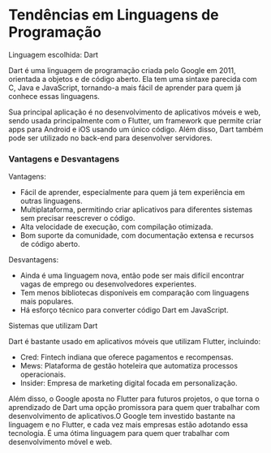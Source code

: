 # Tendências em Linguagens de Programação

Linguagem escolhida: Dart

Dart é uma linguagem de programação criada pelo Google em 2011, orientada a objetos e de código aberto. Ela tem uma sintaxe parecida com C, Java e JavaScript, tornando-a mais fácil de aprender para quem já conhece essas linguagens.

Sua principal aplicação é no desenvolvimento de aplicativos móveis e web, sendo usada principalmente com o Flutter, um framework que permite criar apps para Android e iOS usando um único código. Além disso, Dart também pode ser utilizado no back-end para desenvolver servidores.

### Vantagens e Desvantagens

Vantagens:

* Fácil de aprender, especialmente para quem já tem experiência em outras linguagens.
* Multiplataforma, permitindo criar aplicativos para diferentes sistemas sem precisar reescrever o código.
* Alta velocidade de execução, com compilação otimizada.
* Bom suporte da comunidade, com documentação extensa e recursos de código aberto.

 Desvantagens:

* Ainda é uma linguagem nova, então pode ser mais difícil encontrar vagas de emprego ou desenvolvedores experientes.
* Tem menos bibliotecas disponíveis em comparação com linguagens mais populares.
* Há esforço técnico para converter código Dart em JavaScript.

Sistemas que utilizam Dart

Dart é bastante usado em aplicativos móveis que utilizam Flutter, incluindo:

* Cred: Fintech indiana que oferece pagamentos e recompensas.
* Mews: Plataforma de gestão hoteleira que automatiza processos operacionais.
* Insider: Empresa de marketing digital focada em personalização.

Além disso, o Google aposta no Flutter para futuros projetos, o que torna o aprendizado de Dart uma opção promissora para quem quer trabalhar com desenvolvimento de aplicativos.O Google tem investido bastante na linguagem e no Flutter, e cada vez mais empresas estão adotando essa tecnologia. É uma ótima linguagem para quem quer trabalhar com desenvolvimento móvel e web.
